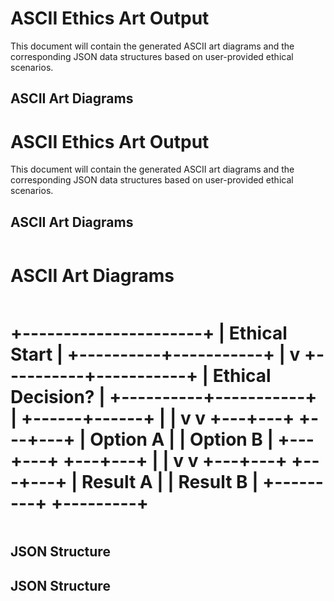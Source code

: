 

# ASCII Ethics Art Output

This document will contain the generated ASCII art diagrams and the corresponding JSON data structures based on user-provided ethical scenarios.

## ASCII Art Diagrams

<!-- 
Script design finalized. The script now accepts user input for ethical scenarios and is ready for generating ASCII art trees.
-->

# ASCII Ethics Art Output

This document will contain the generated ASCII art diagrams and the corresponding JSON data structures based on user-provided ethical scenarios.

## ASCII Art Diagrams

```
```
# ASCII Art Diagrams

```
```
+----------------------+
|     Ethical Start    |
+----------+-----------+
           |
           v
+----------+-----------+
|  Ethical Decision?   |
+----------+-----------+
           |
    +------+------+
    |             |
    v             v
+---+---+     +---+---+
| Option A |   | Option B |
+---+---+     +---+---+
    |             |
    v             v
+---+---+     +---+---+
| Result A |   | Result B |
+---------+     +---------+
=======
```
```

## JSON Structure

<!-- JSON data tracking decisions will appear here -->

## JSON Structure

<!-- JSON data tracking decisions will appear here -->